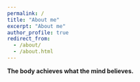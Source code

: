```yaml
---
permalink: /
title: "About me"
excerpt: "About me"
author_profile: true
redirect_from: 
  - /about/
  - /about.html
---
```


**The body achieves what the mind believes.**


